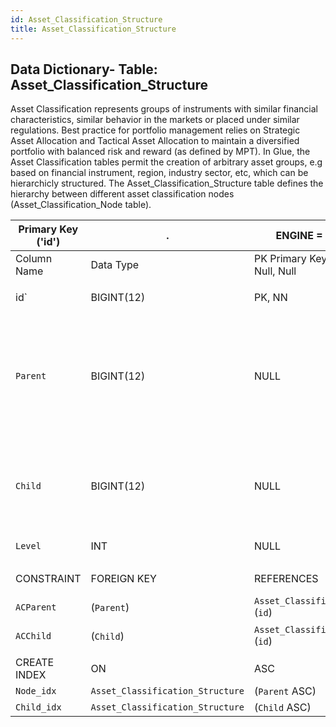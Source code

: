 ```yaml
---
id: Asset_Classification_Structure
title: Asset_Classification_Structure
---
```


## Data Dictionary- Table: Asset_Classification_Structure

Asset Classification represents groups of instruments with similar financial characteristics, similar behavior in the markets or placed under similar regulations. 
Best practice for portfolio management relies on Strategic Asset Allocation and Tactical Asset Allocation to maintain a diversified portfolio with balanced risk and reward (as defined by MPT). 
In Glue, the Asset Classification tables permit the creation of arbitrary asset groups, e.g based on financial instrument, region, industry sector, etc, which can be hierarchicly structured.  The Asset_Classification_Structure table defines the hierarchy between different asset classification nodes (Asset_Classification_Node table).
					
 

| Primary Key ('id')|.|ENGINE = InnoDB|.|.|
|---|---|---|---|---|
|Column Name| Data Type|PK Primary Key, NN-Not Null, Null|Example|Comment|
||
| id` |BIGINT(12)|PK, NN|1|PrimaryKey-ID, Not Null (auto creates)|
|`Parent`| BIGINT(12)| NULL|1|Id for the top node of hierarchy (parent) of asset classification (from Asset_Classification_Node). Recommended is to store only the direct relationships between parent node and child node, not the indirect relationships (in case the depth > 2)|
|`Child` |BIGINT(12)| NULL|2|Id for the underlying node in the hierarchy (child) of asset classification (from Asset_Classification_Node). More than one child node can be associated with parent node.|
|`Level`| INT| NULL|2|Layer of asset classification depth e.g:2|
||
|CONSTRAINT|FOREIGN KEY|REFERENCES |ON DELETE|ON UPDATE|.|
|`ACParent`|(`Parent`)|`Asset_Classification_Node` (`id`)|NO ACTION| NO ACTION|
|`ACChild`|(`Child`)|`Asset_Classification_Node` (`id`)|NO ACTION| NO ACTION|
||
|CREATE INDEX|ON|ASC|VISABLE|.|
|`Node_idx`|`Asset_Classification_Structure`|(`Parent` ASC)|VISIBLE|.|
|`Child_idx`|`Asset_Classification_Structure`|(`Child` ASC)|VISIBLE|.|
